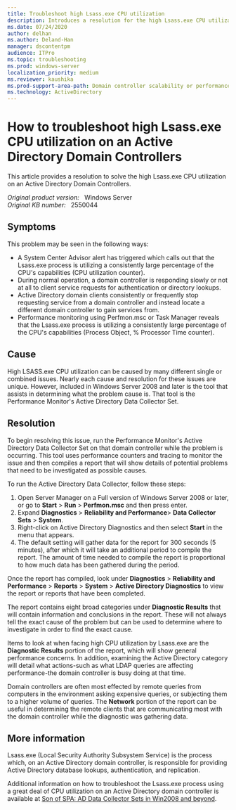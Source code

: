 ```yaml
---
title: Troubleshoot high Lsass.exe CPU utilization
description: Introduces a resolution for the high Lsass.exe CPU utilization issue on an Active Directory Domain Controllers.
ms.date: 07/24/2020
author: delhan
ms.author: Deland-Han
manager: dscontentpm
audience: ITPro
ms.topic: troubleshooting
ms.prod: windows-server
localization_priority: medium
ms.reviewer: kaushika
ms.prod-support-area-path: Domain controller scalability or performance (including LDAP)
ms.technology: ActiveDirectory
---
```

# How to troubleshoot high Lsass.exe CPU utilization on an Active Directory Domain Controllers

This article provides a resolution to solve the high Lsass.exe CPU utilization on an Active Directory Domain Controllers.

_Original product version:_ &nbsp; Windows Server  
_Original KB number:_ &nbsp; 2550044

## Symptoms

This problem may be seen in the following ways:

- A System Center Advisor alert has triggered which calls out that the Lsass.exe process is utilizing a consistently large percentage of the CPU's capabilities (CPU utilization counter).
- During normal operation, a domain controller is responding slowly or not at all to client service requests for authentication or directory lookups.
- Active Directory domain clients consistently or frequently stop requesting service from a domain controller and instead locate a different domain controller to gain services from.
- Performance monitoring using Perfmon.msc or Task Manager reveals that the Lsass.exe process is utilizing a consistently large percentage of the CPU's capabilities (Process Object, % Processor Time counter).

## Cause

High LSASS.exe CPU utilization can be caused by many different single or combined issues. Nearly each cause and resolution for these issues are unique. However, included in Windows Server 2008 and later is the tool that assists in determining what the problem cause is. That tool is the Performance Monitor's Active Directory Data Collector Set.

## Resolution

To begin resolving this issue, run the Performance Monitor's Active Directory Data Collector Set on that domain controller while the problem is occurring. This tool uses performance counters and tracing to monitor the issue and then compiles a report that will show details of potential problems that need to be investigated as possible causes.

To run the Active Directory Data Collector, follow these steps:

1. Open Server Manager on a Full version of Windows Server 2008 or later, or go to **Start** > **Run** > **Perfmon.msc** and then press enter.
2. Expand **Diagnostics** > **Reliability and Performance**> **Data Collector Sets** > **System**.
3. Right-click on Active Directory Diagnostics and then select **Start** in the menu that appears.
4. The default setting will gather data for the report for 300 seconds (5 minutes), after which it will take an additional period to compile the report. The amount of time needed to compile the report is proportional to how much data has been gathered during the period.

Once the report has compiled, look under **Diagnostics** > **Reliability and Performance** > **Reports** > **System** > **Active Directory Diagnostics** to view the report or reports that have been completed.

The report contains eight broad categories under **Diagnostic Results** that will contain information and conclusions in the report. These will not always tell the exact cause of the problem but can be used to determine where to investigate in order to find the exact cause.

Items to look at when facing high CPU utilization by Lsass.exe are the **Diagnostic Results** portion of the report, which will show general performance concerns. In addition, examining the Active Directory category will detail what actions-such as what LDAP queries are affecting performance-the domain controller is busy doing at that time.

Domain controllers are often most effected by remote queries from computers in the environment asking expensive queries, or subjecting them to a higher volume of queries. The **Network** portion of the report can be useful in determining the remote clients that are communicating most with the domain controller while the diagnostic was gathering data.

## More information

Lsass.exe (Local Security Authority Subsystem Service) is the process which, on an Active Directory domain controller, is responsible for providing Active Directory database lookups, authentication, and replication.

Additional information on how to troubleshoot the Lsass.exe process using a great deal of CPU utilization on an Active Directory domain controller is available at [Son of SPA: AD Data Collector Sets in Win2008 and beyond](/archive/blogs/askds/son-of-spa-ad-data-collector-sets-in-win2008-and-beyond).
